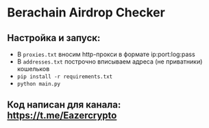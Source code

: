 # Berachain Airdrop Checker

## Настройка и запуск:
- В `proxies.txt` вносим http-прокси в формате ip:port:log:pass
- В `addresses.txt` построчно вписываем адреса (не приватники) кошельков
- `pip install -r requirements.txt`
- `python main.py`

## Код написан для канала: https://t.me/Eazercrypto
